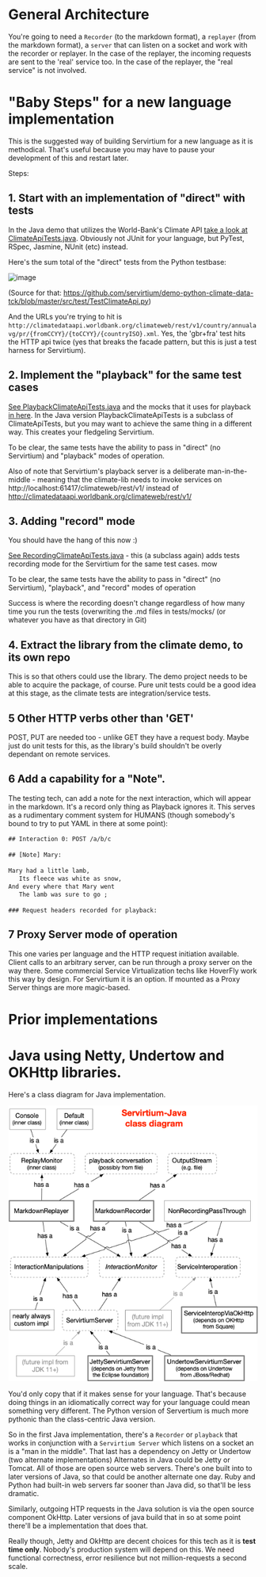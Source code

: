 # General Architecture

You're going to need a `Recorder` (to the markdown format), a `replayer` (from the markdown format), a `server` that can listen on a 
socket and work with the recorder or replayer. In the case of the replayer, the incoming requests are sent to the 'real' service too. 
In the case of the replayer, the "real service" is not involved.  

# "Baby Steps" for a new language implementation

This is the suggested way of building Servirtium for a new language as it is methodical. That's useful because you may 
have to pause your development of this and restart later.

Steps:

## 1. Start with an implementation of "direct" with tests
 
In the Java demo that utilizes the World-Bank's Climate API [take a look at ClimateApiTests.java](https://github.com/servirtium/demo-java-climate-data-tck/blob/master/src/test/java/com/paulhammant/climatedata/ClimateApiTests.java). Obviously not JUnit for your language, but PyTest, RSpec, Jasmine, NUnit (etc) instead. 

Here's the sum total of the "direct" tests from the Python testbase:

![image](https://user-images.githubusercontent.com/82182/71445595-c2d73600-2712-11ea-8e68-81cefac5b9fa.png)

(Source for that: https://github.com/servirtium/demo-python-climate-data-tck/blob/master/src/test/TestClimateApi.py)

And the URLs you're trying to hit is `http://climatedataapi.worldbank.org/climateweb/rest/v1/country/annualavg/pr/{fromCCYY}/{toCCYY}/{countryISO}.xml`. Yes, the 'gbr+fra' test hits the HTTP api twice (yes that breaks the facade pattern, but this is just a test harness for Servirtium).

## 2. Implement the "playback" for the same test cases
 
[See PlaybackClimateApiTests.java](https://github.com/servirtium/demo-java-climate-data-tck/blob/master/src/test/java/com/paulhammant/climatedata/PlaybackClimateApiTests.java) and the mocks that it uses for playback [in here](https://github.com/servirtium/demo-java-climate-data-tck/tree/master/src/test/mocks). In the Java version PlaybackClimateApiTests is a subclass of ClimateApiTests, but you may want to achieve the same thing in a different way.  This creates your fledgeling Servirtium.

To be clear, the same tests have the ability to pass in "direct" (no Servirtium) and "playback" modes of operation.

Also of note that Servirtium's playback server is a deliberate man-in-the-middle - meaning that the climate-lib needs to invoke 
services on http://localhost:61417/climateweb/rest/v1/ instead of http://climatedataapi.worldbank.org/climateweb/rest/v1/

## 3. Adding "record" mode

You should have the hang of this now :)

[See RecordingClimateApiTests.java](https://github.com/servirtium/demo-java-climate-data-tck/blob/master/src/test/java/com/paulhammant/climatedata/RecordingClimateApiTests.java) - this (a subclass again) adds tests recording mode for the Servirtium for the same test cases.
mow

To be clear, the same tests have the ability to pass in "direct" (no Servirtium), "playback", and "record" modes of operation

Success is where the recording doesn't change regardless of how many time you run the tests (overwriting the .md files in tests/mocks/ (or whatever you have as that directory in Git)

## 4. Extract the library from the climate demo, to its own repo

This is so that others could use the library. The demo project needs to be able to acquire the package, of course.  Pure unit tests
could be a good idea at this stage, as the climate tests are integration/service tests.

## 5 Other HTTP verbs other than 'GET'

POST, PUT are needed too - unlike GET they have a request body. Maybe just do unit tests for this, as the library's build shouldn't be
overly dependant on remote services.

## 6 Add a capability for a "Note".

The testing tech, can add a note for the next interaction, which will appear in the markdown. It's a record only thing as Playback 
ignores it. This serves as a rudimentary comment system for HUMANS (though somebody's bound to try to put YAML in there at some point):

```
## Interaction 0: POST /a/b/c

## [Note] Mary:

Mary had a little lamb,
   Its fleece was white as snow,
And every where that Mary went
   The lamb was sure to go ;

### Request headers recorded for playback:
```

## 7 Proxy Server mode of operation

This one varies per language and the HTTP request initiation available. Client calls to an arbitrary server, can be run through 
a proxy server on the way there. Some commercial Service Virtualization techs like HoverFly work this way by design. For Servirtium 
it is an option.  If mounted as a Proxy Server things are more magic-based. 

# Prior implementations

# Java using Netty, Undertow and OKHttp libraries.

Here's a class diagram for Java implementation.

![the class diagram](servirtium-java-class-diagram.png)

You'd only copy that if it makes sense for your language. That's because doing things in an idiomatically 
correct way for your language could mean something very different. The Python version of Servertium is much more 
pythonic than the class-centric Java version.

So in the first Java implementation, there's a 
`Recorder` or `playback` that works in conjunction with a `Servirtium Server` which listens on a socket an is
a "man in the middle". That last has a dependency on Jetty or Undertow (two alternate implementations) 
Alternates in Java could be Jetty or Tomcat. All of those 
are open source web servers. There's one built into to later versions of Java, so that could be another
alternate one day. Ruby and Python had built-in web servers far sooner than Java did, so that'll be less dramatic.

Similarly, outgoing HTP requests in the Java solution is via the open source component OkHttp. Later versions 
of java build that in so at some point there'll be a implementation that does that.

Really though, Jetty and OkHttp are decent choices for this tech as it is **test time only**. Nobody's production
system will depend on this. We need functional correctness, error resilience but not million-requests a second 
scale. 

